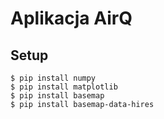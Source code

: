 # Aplikacja AirQ

## Setup
```
$ pip install numpy
$ pip install matplotlib
$ pip install basemap
$ pip install basemap-data-hires
```

